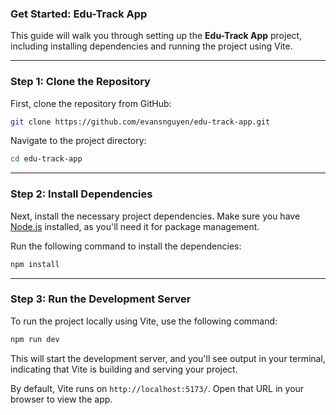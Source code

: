 ### Get Started: Edu-Track App

This guide will walk you through setting up the **Edu-Track App** project, including installing dependencies and running the project using Vite.

---

### Step 1: Clone the Repository

First, clone the repository from GitHub:

```bash
git clone https://github.com/evansnguyen/edu-track-app.git
```

Navigate to the project directory:

```bash
cd edu-track-app
```

---

### Step 2: Install Dependencies

Next, install the necessary project dependencies. Make sure you have [Node.js](https://nodejs.org/) installed, as you'll need it for package management.

Run the following command to install the dependencies:

```bash
npm install
```

---

### Step 3: Run the Development Server

To run the project locally using Vite, use the following command:

```bash
npm run dev
```

This will start the development server, and you'll see output in your terminal, indicating that Vite is building and serving your project.

By default, Vite runs on `http://localhost:5173/`. Open that URL in your browser to view the app.
